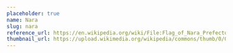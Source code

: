 ```yaml
---
placeholder: true
name: Nara
slug: nara
reference_url: https://en.wikipedia.org/wiki/File:Flag_of_Nara_Prefecture.svg
thumbnail_url: https://upload.wikimedia.org/wikipedia/commons/thumb/0/00/Flag_of_Nara_Prefecture.svg/120px-Flag_of_Nara_Prefecture.svg.png
---
```

